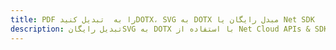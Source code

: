 ---title: PDF را به  تبدیل کنیدDOTX، SVG به DOTX مبدل رایگان یا Net SDKdescription: تبدیل رایگانSVG به DOTX با استفاده از Net Cloud APIs & SDK همچنین اسناد PDF را در Cloud ایجاد، ویرایش و رندر کنید.---